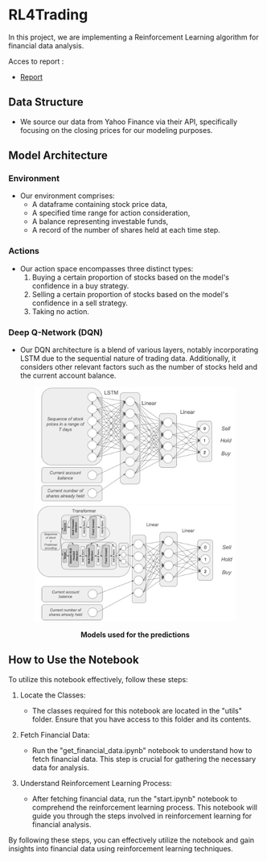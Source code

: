 # RL4Trading

In this project, we are implementing a Reinforcement Learning algorithm for financial data analysis.

Acces to report : 
- [Report](RL4Trading_Final.pdf)

## Data Structure

* We source our data from Yahoo Finance via their API, specifically focusing on the closing prices for our modeling purposes.

## Model Architecture

### Environment

* Our environment comprises:
  - A dataframe containing stock price data,
  - A specified time range for action consideration,
  - A balance representing investable funds,
  - A record of the number of shares held at each time step.

### Actions

* Our action space encompasses three distinct types:
  1. Buying a certain proportion of stocks based on the model's confidence in a buy strategy.
  2. Selling a certain proportion of stocks based on the model's confidence in a sell strategy.
  3. Taking no action.

### Deep Q-Network (DQN)

* Our DQN architecture is a blend of various layers, notably incorporating LSTM due to the sequential nature of trading data. Additionally, it considers other relevant factors such as the number of stocks held and the current account balance.

<p align="center">
  <img src="images/model1.png" alt="First model with LSTM layer" width="400"/>
  <img src="images/model2.png" alt="Second model with Transformer layer" width="400"/>
</p>
<p align="center"><b>Models used for the predictions</b></p>

## How to Use the Notebook

To utilize this notebook effectively, follow these steps:

1. Locate the Classes:
   - The classes required for this notebook are located in the "utils" folder. Ensure that you have access to this folder and its contents.

2. Fetch Financial Data:
   - Run the "get_financial_data.ipynb" notebook to understand how to fetch financial data. This step is crucial for gathering the necessary data for analysis.

3. Understand Reinforcement Learning Process:
   - After fetching financial data, run the "start.ipynb" notebook to comprehend the reinforcement learning process. This notebook will guide you through the steps involved in reinforcement learning for financial analysis.

By following these steps, you can effectively utilize the notebook and gain insights into financial data using reinforcement learning techniques.

